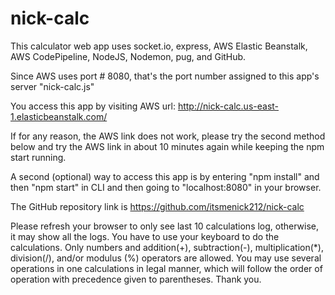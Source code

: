# nick-calc

This calculator web app uses socket.io, express, AWS Elastic Beanstalk, AWS CodePipeline, NodeJS, Nodemon, pug, and GitHub.

Since AWS uses port # 8080, that's the port number assigned to this app's server "nick-calc.js"

You access this app by visiting AWS url: 
http://nick-calc.us-east-1.elasticbeanstalk.com/

If for any reason, the AWS link does not work, please try the second method below and try the AWS link in about 10 minutes again while keeping the npm start running.

A second (optional) way to access this app is by entering "npm install" and then "npm start" in CLI and then going to "localhost:8080" in your browser.

The GitHub repository link is https://github.com/itsmenick212/nick-calc

Please refresh your browser to only see last 10 calculations log, otherwise, it may show all the logs. You have to use your keyboard to do the calculations. Only numbers and addition(+), subtraction(-), multiplication(*), division(/), and/or modulus (%) operators are allowed. You may use several operations in one calculations in legal manner, which will follow the order of operation with precedence given to parentheses. Thank you.
